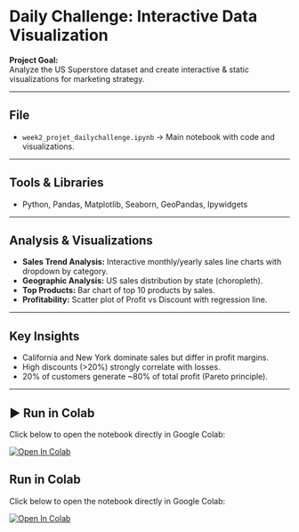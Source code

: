 # Daily Challenge: Interactive Data Visualization

 **Project Goal:**  
Analyze the US Superstore dataset and create interactive & static visualizations for marketing strategy.

---

## File
- `week2_projet_dailychallenge.ipynb` → Main notebook with code and visualizations.

---

## Tools & Libraries
- Python, Pandas, Matplotlib, Seaborn, GeoPandas, Ipywidgets

---

## Analysis & Visualizations
- **Sales Trend Analysis:** Interactive monthly/yearly sales line charts with dropdown by category.  
- **Geographic Analysis:** US sales distribution by state (choropleth).  
- **Top Products:** Bar chart of top 10 products by sales.  
- **Profitability:** Scatter plot of Profit vs Discount with regression line.  

---

## Key Insights
- California and New York dominate sales but differ in profit margins.  
- High discounts (>20%) strongly correlate with losses.  
- 20% of customers generate ~80% of total profit (Pareto principle).  

---

## ▶️ Run in Colab
Click below to open the notebook directly in Google Colab:

[![Open In Colab](https://colab.research.google.com/assets/colab-badge.svg)](https://colab.research.google.com/github/CrisMcode111/DI_Bootcamp/blob/main/week2_projet_dailychallenge.ipynb)


## Run in Colab
Click below to open the notebook directly in Google Colab:

[![Open In Colab](https://colab.research.google.com/assets/colab-badge.svg)](https://colab.research.google.com/github/CrisMcode111/DI_Bootcamp/blob/main/week2_projet_dailychallenge.ipynb)

